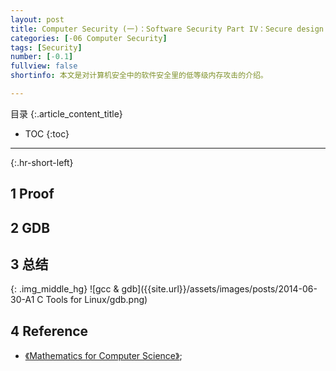```yaml
---
layout: post
title: Computer Security (一)：Software Security Part IV：Secure design
categories: [-06 Computer Security]
tags: [Security]
number: [-0.1]
fullview: false
shortinfo: 本文是对计算机安全中的软件安全里的低等级内存攻击的介绍。

---
```

目录
{:.article_content_title}


* TOC
{:toc}

---
{:.hr-short-left}

## 1 Proof ##

## 2 GDB ##

## 3 总结 ##

{: .img_middle_hg}
![gcc & gdb]({{site.url}}/assets/images/posts/2014-06-30-A1 C Tools for Linux/gdb.png)

## 4 Reference ##

- [《Mathematics for Computer Science》](https://courses.csail.mit.edu/6.042/spring17/mcs.pdf);





